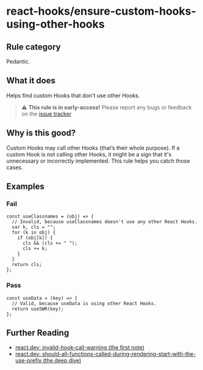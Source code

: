 # react-hooks/ensure-custom-hooks-using-other-hooks

## Rule category

Pedantic.

## What it does

Helps find custom Hooks that don't use other Hooks.

> :warning: **This rule is in early-access!** Please report any bugs or feedback on the [issue tracker](https://github.com/rel1cx/eslint-react/issues/31)

## Why is this good?

Custom Hooks may call other Hooks (that’s their whole purpose). If a custom Hook is not calling other Hooks, it might be a sign that it's unnecessary or incorrectly implemented. This rule helps you catch those cases.

## Examples

### Fail

```tsx
const useClassnames = (obj) => {
  // Invalid, because useClassnames doesn't use any other React Hooks.
  var k, cls = "";
  for (k in obj) {
    if (obj[k]) {
      cls && (cls += " ");
      cls += k;
    }
  }
  return cls;
};
```

### Pass

```tsx
const useData = (key) => {
  // Valid, because useData is using other React Hooks.
  return useSWR(key);
};
```

## Further Reading

- [react.dev: invalid-hook-call-warning (the first note)](https://react.dev/warnings/invalid-hook-call-warning)
- [react.dev: should-all-functions-called-during-rendering-start-with-the-use-prefix (the deep dive)](https://react.dev/learn/reusing-logic-with-custom-hooks#should-all-functions-called-during-rendering-start-with-the-use-prefix)
